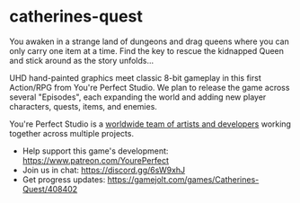 # catherines-quest

You awaken in a strange land of dungeons and drag queens where you can
only carry one item at a time. Find the key to rescue the kidnapped Queen
and stick around as the story unfolds...

UHD hand-painted graphics meet classic 8-bit gameplay in this first
Action/RPG from You're Perfect Studio. We plan to release the game across
several "Episodes", each expanding the world and adding new player
characters, quests, items, and enemies.

You're Perfect Studio is a [worldwide team of artists and developers](https://gitlab.com/youreperfectstudio/catherines-quest/blob/master/CONTRIBUTORS.md) working
together across multiple projects.

* Help support this game's development: https://www.patreon.com/YourePerfect
* Join us in chat: https://discord.gg/6sW9xhJ
* Get progress updates: https://gamejolt.com/games/Catherines-Quest/408402
